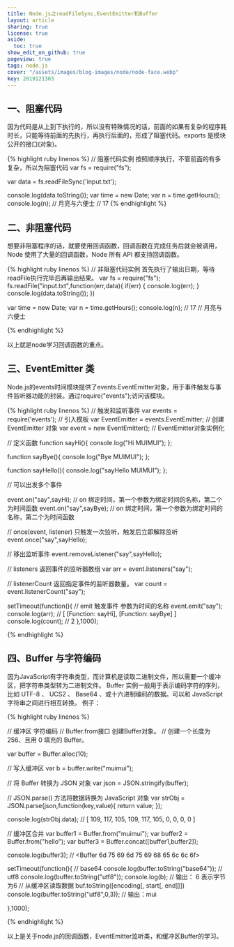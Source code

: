 ```yaml
---
title: Node.js之readFileSync,EventEmitter和Buffer
layout: article
sharing: true
license: true
aside:
  toc: true
show_edit_on_github: true
pageview: true
tags: node.js
cover: "/assets/images/blog-images/node/node-face.webp"
key: 2019121303
---
```


## 一、阻塞代码

因为代码是从上到下执行的，所以没有特殊情况的话，前面的如果有复杂的程序耗时长，只能等待前面的先执行，再执行后面的，形成了阻塞代码。exports 是模块公开的接口(对象)。

{% highlight ruby linenos %}
// 阻塞代码实例 按照顺序执行，不管前面的有多复杂，所以为阻塞代码
var fs = require("fs");

var data = fs.readFileSync('input.txt');

console.log(data.toString());
var time = new Date;
var n = time.getHours();
console.log(n);
// 月亮与六便士
// 17
{% endhighlight %}


## 二、非阻塞代码

想要非阻塞程序的话，就要使用回调函数，回调函数在完成任务后就会被调用，Node 使用了大量的回调函数，Node 所有 API 都支持回调函数。

{% highlight ruby linenos %}
// 非阻塞代码实例 首先执行了输出日期，等待readFile执行完毕后再输出结果。
var fs = require("fs");
fs.readFile("input.txt",function(err,data){
    if(err) {
        console.log(err);
    }
    console.log(data.toString());
})

var time = new Date;
var n = time.getHours();
console.log(n);
// 17
// 月亮与六便士

{% endhighlight %}

以上就是node学习回调函数的重点。


## 三、EventEmitter 类

Node.js的events时间模块提供了events.EventEmitter对象，用于事件触发与事件监听器功能的封装。通过require("events");访问该模块。


{% highlight ruby linenos %}
// 触发和监听事件
var events = require('events'); // 引入模板 
var EventEmitter = events.EventEmitter; // 创建 EventEmitter 对象
var event = new EventEmitter(); // EventEmitter对象实例化

// 定义函数
function sayHi(){ 
console.log("Hi MUIMUI");
};

function sayBye(){ 
console.log("Bye MUIMUI");
};

function sayHello(){ 
console.log("sayHello MUIMUI");
};

// 可以出发多个事件

event.on("say",sayHi); // on 绑定时间，第一个参数为绑定时间的名称，第二个为时间函数
event.on("say",sayBye); // on 绑定时间，第一个参数为绑定时间的名称，第二个为时间函数

// once(event, listener) 只触发一次监听，触发后立即解除监听
event.once("say",sayHello);

// 移出监听事件
event.removeListener("say",sayHello);

// listeners 返回事件的监听器数组
var arr = event.listeners("say");

// listenerCount 返回指定事件的监听器数量。
var count = event.listenerCount("say");

setTimeout(function(){
// emit 触发事件 参数为时间的名称
event.emit("say");
console.log(arr); // [ [Function: sayHi], [Function: sayBye] ]
console.log(count); // 2
},1000);

{% endhighlight %}


## 四、Buffer 与字符编码

因为JavaScript有字符串类型，而计算机是读取二进制文件，所以需要一个缓冲区，把字符串类型转为二进制文件。
Buffer 实例一般用于表示编码字符的序列，比如 UTF-8 、 UCS2 、 Base64 、或十六进制编码的数据。可以和 JavaScript 字符串之间进行相互转换。
例子：



{% highlight ruby linenos %}

// 缓冲区 字符编码 
// Buffer.from接口 创建Buffer对象。
// 创建一个长度为 256、且用 0 填充的 Buffer。

var buffer = Buffer.alloc(10); 

// 写入缓冲区
var b = buffer.write("muimui");

// 将 Buffer 转换为 JSON 对象
var json = JSON.stringify(buffer);

// JSON.parse() 方法将数据转换为 JavaScript 对象
var strObj = JSON.parse(json,function(key,value){
return value;
}); 

console.log(strObj.data); // [ 109, 117, 105, 109, 117, 105, 0, 0, 0, 0 ]

// 缓冲区合并
var buffer1 = Buffer.from("muimui");
var buffer2 = Buffer.from("hello");
var buffer3 = Buffer.concat([buffer1,buffer2]);

console.log(buffer3); // <Buffer 6d 75 69 6d 75 69 68 65 6c 6c 6f>

setTimeout(function(){
// base64
console.log(buffer.toString("base64"));
// utf8
console.log(buffer.toString("utf8"));
console.log(b); // 输出： 6 表示字节为6
// 从缓冲区读取数据 buf.toString([encoding[, start[, end]]])
console.log(buffer.toString("utf8",0,3)); // 输出：mui

},1000);

{% endhighlight %}

以上是关于node.js的回调函数，EventEmitter监听类，和缓冲区Buffer的学习。